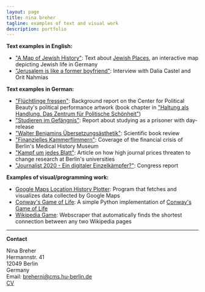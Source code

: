 ```yaml
---
layout: page
title: nina breher
tagline: examples of text and visual work
description: portfolio
---
```


**Text examples in English:**

- ["A Map of Jewish History"](/texts/JMB_Journal_Jewish_Places.pdf): Text about [Jewish Places](https://www.jewish-places.de/), an interactive map depicting Jewish life in Germany  
- ["Jerusalem is like a former boyfriend"](https://www.jmberlin.de/blog-en/2018/02/jerusalem-is-like-a-former-boyfriend/): Interview with Dalia Castel and Orit Nahmias

**Text examples in German:**
- ["Flüchtlinge fressen"](/texts/ZPS_Hintergrundbericht_Fluechtlinge_fressen.pdf): Background report on the Center for Political Beauty's political performance artwork (book chapter in ["Haltung als Handlung. Das Zentrum für Politische Schönheit"](http://editionmetzel.de/buecher/haltung-als-handlung-das-zentrum-fuer-politische-schoenheit.html))
- ["Studieren im Gefängnis"](/texts/UnAuf_Studieren_im_Gefaengnis.pdf): Report about studying as a prisoner with day-release
- ["Walter Benjamins Übersetzungsästhetik"](ZfGerm_Benjamin.pdf): Scientific book review
- ["Finanzielles Kammerflimmern"](/texts/UnAuf_Medizinhistorisches_Museum.pdf): Coverage of the financial crisis of Berlin's Medical History Museum
- ["Kampf um jedes Blatt"](UnAuf_Elsevier.pdf): Article on how high journal prices threaten to change research at Berlin's universities
- ["Journalist 2020 - Ein digitaler Einzelkämpfer?"](http://www.unauf.de/2013/2512/): Congress report

**Examples of visual/programming work:**
- [Google Maps Location History Plotter](https://github.com/chaseinstead/google-maps-plot-on-worldmap): Program that fetches and visualizes data collected by Google Maps
- [Conway's Game of Life](https://github.com/chaseinstead/conway-s-game-of-life): A simple Python implementation of [Conway's Game of Life](https://en.wikipedia.org/wiki/Conway%27s_Game_of_Life)
- [Wikipedia Game](https://github.com/chaseinstead/google-maps-plot-on-worldmap): Webscraper that automatically finds the shortest connection between any two Wikipedia pages


---

**Contact**

Nina Breher  
Hermannstr. 41  
12049 Berlin  
Germany  
Email: breherni@cms.hu-berlin.de  
[CV](/documents/cv.pdf)

